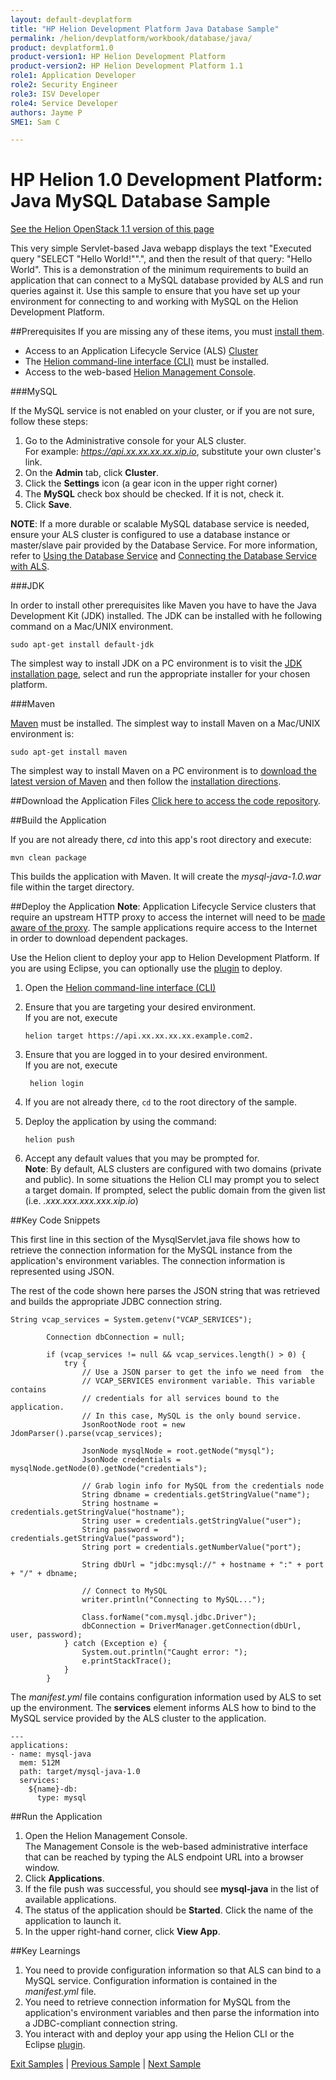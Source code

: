 ```yaml
---
layout: default-devplatform
title: "HP Helion Development Platform Java Database Sample"
permalink: /helion/devplatform/workbook/database/java/
product: devplatform1.0
product-version1: HP Helion Development Platform
product-version2: HP Helion Development Platform 1.1
role1: Application Developer
role2: Security Engineer
role3: ISV Developer 
role4: Service Developer
authors: Jayme P
SME1: Sam C

---
```

<!--PUBLISHED-->


# HP Helion 1.0 Development Platform: Java MySQL Database Sample
[See the Helion OpenStack 1.1 version of this page](/helion/devplatform/1.1/workbook/database/java/)

This very simple Servlet-based Java webapp displays the text "Executed query "SELECT "Hello World!"".", and then the result of that query: "Hello World". This is a demonstration of the minimum requirements to build an application that can connect to a MySQL database provided by ALS and run queries against it. Use this sample to ensure that you have set up your environment for connecting to and working with MySQL on the Helion Development Platform. 

##Prerequisites
If you are missing any of these items, you must [install them](/helion/devplatform/appdev/).

- Access to an Application Lifecycle Service (ALS) [Cluster](/als/v1/admin/cluster/)
- The  [Helion command-line interface (CLI)](/als/v1/user/client/) must be installed.
- Access to the web-based [Helion Management Console](/als/v1/user/console/).

###MySQL

If the MySQL service is not enabled on your cluster, or if you are not sure, follow these steps:

1. Go to the Administrative console for your ALS cluster. <br />For example: *https://api.xx.xx.xx.xx.xip.io*, substitute your own cluster's link.
2. On the **Admin** tab, click **Cluster**.
3. Click the **Settings** icon (a gear icon in the upper right corner)
4. The **MySQL** check box should be checked. If it is not, check it.
5. Click **Save**.

**NOTE**: If a more durable or scalable MySQL database service is needed, ensure your ALS cluster is configured to use a database instance or master/slave pair provided by the Database Service. For more information, refer to [Using the Database Service](/helion/devplatform/databaseservice/) and [Connecting the Database Service with ALS](/helion/devplatform/connectdatabase/).

###JDK

In order to install other prerequisites like Maven you have to have the Java Development Kit (JDK) installed.  The JDK can be installed with he following command on a Mac/UNIX environment.

    sudo apt-get install default-jdk

The simplest way to install JDK on a PC environment is to visit the [JDK installation page](http://www.oracle.com/technetwork/java/javase/downloads/jdk8-downloads-2133151.html), select and run the appropriate installer for your chosen platform.


###Maven

[Maven](http://maven.apache.org/ "Maven") must be installed. 
The simplest way to install Maven on a Mac/UNIX environment is:

	sudo apt-get install maven 

The simplest way to install Maven on a PC environment is to [download the latest version of Maven](http://maven.apache.org/download.cgi) and then follow the [installation directions](http://maven.apache.org/guides/getting-started/windows-prerequisites.html).

##Download the Application Files
[Click here to access the code repository](https://github.com/HelionDevPlatform/helion-mysql-java). 


##Build the Application

If you are not already there, *cd* into this app's root directory and execute:

	mvn clean package

This builds the application with Maven. It will create the *mysql-java-1.0.war* file within the target directory.


##Deploy the Application
**Note**: Application Lifecycle Service clusters that require an upstream HTTP proxy to access the internet will need to be [made aware of the proxy](/als/v1/admin/server/configuration/#staging-cache-app-http-proxy). The sample applications require access to the Internet in order to download dependent packages. 

Use the Helion client to deploy your app to Helion Development Platform.  If you are using Eclipse, you can optionally use the [plugin](/helion/devplatform/eclipse/) to deploy.

1.	Open the [Helion command-line interface (CLI)](/als/v1/user/reference/client-ref/)
3.	Ensure that you are targeting your desired environment.  <br /> If you are not, execute
	
		helion target https://api.xx.xx.xx.xx.example.com2.	


1. Ensure that you are logged in to your desired environment.  <br />If you are not, execute
	
		helion login
	
4.	If you are not already there, `cd` to the root directory of the sample.
5.	Deploy the application by using the command:
	
		helion push
	
6.	Accept any default values that you may be prompted for.
	<br />	**Note**: By default, ALS clusters are configured with two domains (private and public). In some situations the Helion CLI may prompt you to select a target domain. If prompted, select the public domain from the given list (i.e. *<app-name>.xxx.xxx.xxx.xxx.xip.io*)

##Key Code Snippets

This first line in this section of the MysqlServlet.java file shows how to retrieve the connection information for the MySQL instance from the application's environment variables. The connection information is represented using JSON. 

The rest of the code shown here parses the JSON string that was retrieved and builds the appropriate JDBC connection string.

	String vcap_services = System.getenv("VCAP_SERVICES");
	
	        Connection dbConnection = null;
	
	        if (vcap_services != null && vcap_services.length() > 0) {
	            try {
	                // Use a JSON parser to get the info we need from  the
	                // VCAP_SERVICES environment variable. This variable contains
	                // credentials for all services bound to the application.
	                // In this case, MySQL is the only bound service.
	                JsonRootNode root = new JdomParser().parse(vcap_services);
	
	                JsonNode mysqlNode = root.getNode("mysql");
	                JsonNode credentials = mysqlNode.getNode(0).getNode("credentials");
	
	                // Grab login info for MySQL from the credentials node
	                String dbname = credentials.getStringValue("name");
	                String hostname = credentials.getStringValue("hostname");
	                String user = credentials.getStringValue("user");
	                String password = credentials.getStringValue("password");
	                String port = credentials.getNumberValue("port");
	
	                String dbUrl = "jdbc:mysql://" + hostname + ":" + port + "/" + dbname;
	
	                // Connect to MySQL
	                writer.println("Connecting to MySQL...");
	
	                Class.forName("com.mysql.jdbc.Driver");
	                dbConnection = DriverManager.getConnection(dbUrl, user, password);
	            } catch (Exception e) {
	                System.out.println("Caught error: ");
	                e.printStackTrace();
	            }
	        }

The *manifest.yml* file contains configuration information used by ALS to set up the environment. The **services** element informs ALS how to bind to the MySQL service provided by the ALS cluster to the application.	
	
	---
	applications: 
	- name: mysql-java
	  mem: 512M
	  path: target/mysql-java-1.0
	  services:
	    ${name}-db:
	      type: mysql



##Run the Application
1.	Open the Helion Management Console. <br /> The Management Console is the web-based administrative interface that can be reached by typing the ALS endpoint URL into a browser window.
2.	Click **Applications**.
3.	If the file push was successful, you should see **mysql-java** in the list of available applications.
4.	The status of the application should be **Started**.  Click the name of the application to launch it.
5.	In the upper right-hand corner, click **View App**.

##Key Learnings
1.	You need to provide configuration information so that ALS can bind to a MySQL service. Configuration information is contained in the *manifest.yml* file.
2.	You need to retrieve connection information for MySQL from the application's environment variables and then parse the information into a JDBC-compliant connection string.
3.	You interact with and deploy your app using the Helion CLI or the Eclipse [plugin](/helion/devplatform/eclipse/).

[Exit Samples](/helion/devplatform/appdev) | [Previous Sample](/helion/devplatform/workbook/helloworld/java/) | [Next Sample](/helion/devplatform/workbook/messaging/java/)

